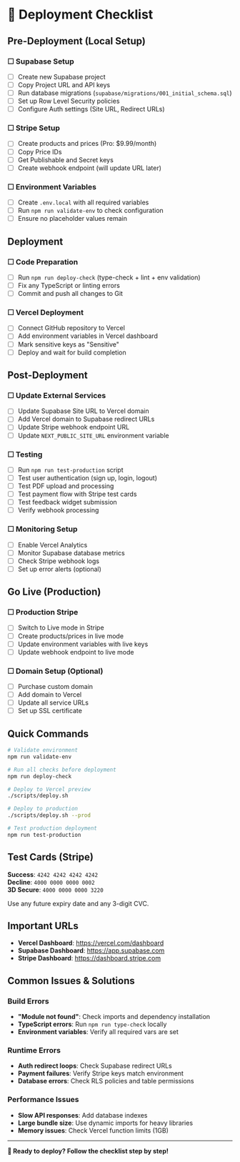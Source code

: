 # 🚀 Deployment Checklist

## Pre-Deployment (Local Setup)

### ☐ **Supabase Setup**
- [ ] Create new Supabase project
- [ ] Copy Project URL and API keys
- [ ] Run database migrations (`supabase/migrations/001_initial_schema.sql`)
- [ ] Set up Row Level Security policies
- [ ] Configure Auth settings (Site URL, Redirect URLs)

### ☐ **Stripe Setup**  
- [ ] Create products and prices (Pro: $9.99/month)
- [ ] Copy Price IDs
- [ ] Get Publishable and Secret keys
- [ ] Create webhook endpoint (will update URL later)

### ☐ **Environment Variables**
- [ ] Create `.env.local` with all required variables
- [ ] Run `npm run validate-env` to check configuration
- [ ] Ensure no placeholder values remain

## Deployment

### ☐ **Code Preparation**
- [ ] Run `npm run deploy-check` (type-check + lint + env validation)
- [ ] Fix any TypeScript or linting errors
- [ ] Commit and push all changes to Git

### ☐ **Vercel Deployment**
- [ ] Connect GitHub repository to Vercel
- [ ] Add environment variables in Vercel dashboard
- [ ] Mark sensitive keys as "Sensitive"
- [ ] Deploy and wait for build completion

## Post-Deployment

### ☐ **Update External Services**
- [ ] Update Supabase Site URL to Vercel domain
- [ ] Add Vercel domain to Supabase redirect URLs
- [ ] Update Stripe webhook endpoint URL
- [ ] Update `NEXT_PUBLIC_SITE_URL` environment variable

### ☐ **Testing**
- [ ] Run `npm run test-production` script
- [ ] Test user authentication (sign up, login, logout)
- [ ] Test PDF upload and processing
- [ ] Test payment flow with Stripe test cards
- [ ] Test feedback widget submission
- [ ] Verify webhook processing

### ☐ **Monitoring Setup**
- [ ] Enable Vercel Analytics
- [ ] Monitor Supabase database metrics
- [ ] Check Stripe webhook logs
- [ ] Set up error alerts (optional)

## Go Live (Production)

### ☐ **Production Stripe**
- [ ] Switch to Live mode in Stripe
- [ ] Create products/prices in live mode
- [ ] Update environment variables with live keys
- [ ] Update webhook endpoint to live mode

### ☐ **Domain Setup (Optional)**
- [ ] Purchase custom domain
- [ ] Add domain to Vercel
- [ ] Update all service URLs
- [ ] Set up SSL certificate

## Quick Commands

```bash
# Validate environment
npm run validate-env

# Run all checks before deployment
npm run deploy-check

# Deploy to Vercel preview
./scripts/deploy.sh

# Deploy to production
./scripts/deploy.sh --prod

# Test production deployment
npm run test-production
```

## Test Cards (Stripe)

**Success**: `4242 4242 4242 4242`  
**Decline**: `4000 0000 0000 0002`  
**3D Secure**: `4000 0000 0000 3220`

Use any future expiry date and any 3-digit CVC.

## Important URLs

- **Vercel Dashboard**: https://vercel.com/dashboard
- **Supabase Dashboard**: https://app.supabase.com
- **Stripe Dashboard**: https://dashboard.stripe.com

## Common Issues & Solutions

### Build Errors
- **"Module not found"**: Check imports and dependency installation
- **TypeScript errors**: Run `npm run type-check` locally
- **Environment variables**: Verify all required vars are set

### Runtime Errors  
- **Auth redirect loops**: Check Supabase redirect URLs
- **Payment failures**: Verify Stripe keys match environment
- **Database errors**: Check RLS policies and table permissions

### Performance Issues
- **Slow API responses**: Add database indexes
- **Large bundle size**: Use dynamic imports for heavy libraries
- **Memory issues**: Check Vercel function limits (1GB)

---

**🎉 Ready to deploy? Follow the checklist step by step!**